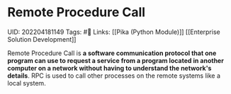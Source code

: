 # Remote Procedure Call
UID: 202204181149
Tags: #🌱 
Links: [[Pika (Python Module)]] [[Enterprise Solution Development]]

Remote Procedure Call is **a software communication protocol that one program can use to request a service from a program located in another computer on a network without having to understand the network's details**. RPC is used to call other processes on the remote systems like a local system.